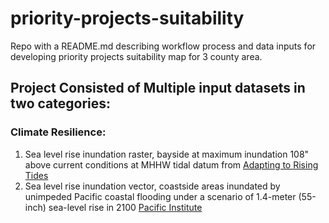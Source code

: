 # priority-projects-suitability
Repo with a README.md describing workflow process and data inputs for developing priority projects suitability map for 3 county area.   

## Project Consisted of Multiple input datasets in two categories: 

### Climate Resilience:

1. Sea level rise inundation raster, bayside at maximum inundation 108" above current conditions at MHHW tidal datum from [Adapting to Rising Tides](https://explorer.adaptingtorisingtides.org/download)
2. Sea level rise inundation vector, coastside areas inundated by unimpeded Pacific coastal flooding under a scenario of 1.4-meter (55-inch) sea-level rise in 2100 [Pacific Institute](https://www.pacinst.org/reports/sea_level_rise_data/Ca_coast_yr2100_flood.zip)